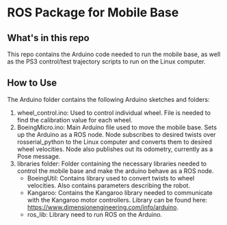 # ROS Package for Mobile Base

## What's in this repo
This repo contains the Arduino code needed to run the mobile base, as well as the PS3 control/test trajectory scripts to run on the Linux computer.

## How to Use
The Arduino folder contains the following Arduino sketches and folders:
1.  wheel_control.ino: Used to control individual wheel. File is needed to find the calibration value for each wheel.
2.  BoeingMicro.ino: Main Arduino file used to move the mobile base. Sets up the Arduino as a ROS node. Node subscribes to desired twists over rosserial_python to the Linux computer and converts them to desired wheel velocities. Node also publishes out its odometry, currently as a Pose message.
3.  libraries folder: Folder containing the necessary libraries needed to control the mobile base and make the arduino behave as a ROS node.
    * BoeingUtil: Contains library used to convert twists to wheel velocities. Also contains parameters describing the robot.
    * Kangaroo: Contains the Kangaroo library needed to communicate with the Kangaroo motor controllers. Library can be found here: https://www.dimensionengineering.com/info/arduino.
    * ros_lib: Library need to run ROS on the Arduino.
